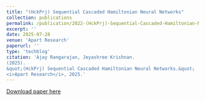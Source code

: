 ```yaml
---
title: "(HckPrj) Sequential Cascaded Hamiltonian Neural Networks"
collection: publications
permalink: /publication/2022-(HckPrj)-Sequential-Cascaded-Hamiltonian-Neural-Networks
excerpt: ''
date: 2025-07-28
venue: 'Apart Research'
paperurl: ''
type: 'techblog'
citation: 'Ajay Rangarajan, Jeyashree Krishnan.
(2025).
&quot;(HckPrj) Sequential Cascaded Hamiltonian Neural Networks.&quot;
<i>Apart Research</i>, 2025.'
---
```



[Download paper here](https://apartresearch.com)